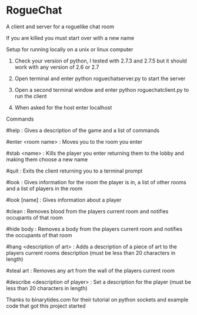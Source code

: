 RogueChat
=========

A client and server for a roguelike chat room

If you are killed you must start over with a new name

Setup for running locally on a unix or linux computer

1. Check your version of python, I tested with 2.7.3 and 2.7.5 but it should work with any version of 2.6 or 2.7

2. Open terminal and enter python roguechatserver.py to start the server

3. Open a second terminal window and enter python roguechatclient.py to run the client

4. When asked for the host enter localhost

Commands

\#help : Gives a description of the game and a list of commands

\#enter \<room name\> : Moves you to the room you enter

\#stab \<name\> : Kills the player you enter returning them to the lobby and making them choose a new name

\#quit : Exits the client returning you to a terminal prompt

\#look : Gives information for the room the player is in, a list of other rooms and a list of players in the room

\#look \[name\] : Gives information about a player

\#clean : Removes blood from the players current room and notifies occupants of that room

\#hide body : Removes a body from the players current room and notifies the occupants of that room

\#hang \<description of art\> : Adds a description of a piece of art to the players current rooms description
                                (must be less than 20 characters in length)

\#steal art : Removes any art from the wall of the players current room

\#describe \<description of player\> : Set a description for the player (must be less than 20 characters in length)

Thanks to binarytides.com for their tutorial on python sockets and example code that got this project started